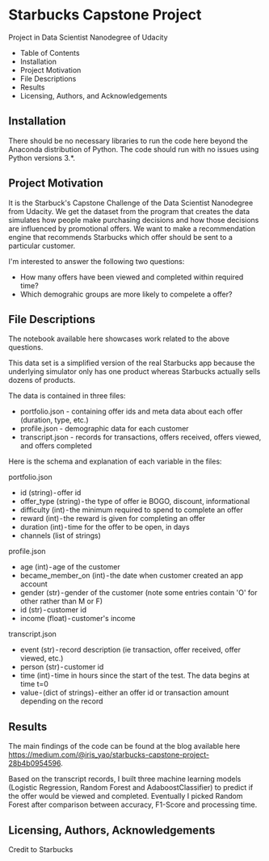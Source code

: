 # Starbucks Capstone Project
Project in Data Scientist Nanodegree of Udacity

* Table of Contents
* Installation
* Project Motivation
* File Descriptions
* Results
* Licensing, Authors, and Acknowledgements

## Installation

There should be no necessary libraries to run the code here beyond the Anaconda distribution of Python. The code should run with no issues using Python versions 3.*.

## Project Motivation

It is the Starbuck's Capstone Challenge of the Data Scientist Nanodegree from Udacity. We get the dataset from the program that creates the data simulates how people make purchasing decisions and how those decisions are influenced by promotional offers. We want to make a recommendation engine that recommends Starbucks which offer should be sent to a particular customer.

I'm interested to answer the following two questions:

* How many offers have been viewed and completed within required time?
* Which demograhic groups are more likely to compelete a offer?

## File Descriptions

The notebook available here showcases work related to the above questions.

This data set is a simplified version of the real Starbucks app because the underlying simulator only has one product whereas Starbucks actually sells dozens of products.

The data is contained in three files:

* portfolio.json - containing offer ids and meta data about each offer (duration, type, etc.)
* profile.json - demographic data for each customer
* transcript.json - records for transactions, offers received, offers viewed, and offers completed

Here is the schema and explanation of each variable in the files:

portfolio.json

* id (string) - offer id
* offer_type (string) - the type of offer ie BOGO, discount, informational
* difficulty (int) - the minimum required to spend to complete an offer
* reward (int) - the reward is given for completing an offer
* duration (int) - time for the offer to be open, in days
* channels (list of strings)

profile.json

* age (int) - age of the customer
* became_member_on (int) - the date when customer created an app account
* gender (str) - gender of the customer (note some entries contain 'O' for other rather than M or F)
* id (str) - customer id
* income (float) - customer's income

transcript.json

* event (str) - record description (ie transaction, offer received, offer viewed, etc.)
* person (str) - customer id
* time (int) - time in hours since the start of the test. The data begins at time t=0
* value - (dict of strings) - either an offer id or transaction amount depending on the record

## Results

The main findings of the code can be found at the blog available here https://medium.com/@iris_yao/starbucks-capstone-project-28b4b0954596.

Based on the transcript records, I built three machine learning models (Logistic Regression, Random Forest and AdaboostClassifier) to predict if the offer would be viewed and completed. Eventually I picked Random Forest after comparison between accuracy, F1-Score and processing time.


## Licensing, Authors, Acknowledgements

Credit to Starbucks
